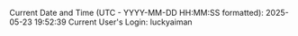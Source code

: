 Current Date and Time (UTC - YYYY-MM-DD HH:MM:SS formatted): 2025-05-23 19:52:39
Current User's Login: luckyaiman
